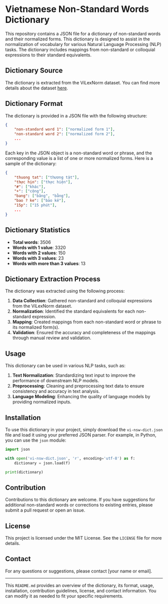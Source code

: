 # Vietnamese Non-Standard Words Dictionary

This repository contains a JSON file for a dictionary of non-standard words and their normalized forms. This dictionary is designed to assist in the normalization of vocabulary for various Natural Language Processing (NLP) tasks. The dictionary includes mappings from non-standard or colloquial expressions to their standard equivalents.

## Dictionary Source

The dictionary is extracted from the ViLexNorm dataset. You can find more details about the dataset [here](https://github.com/ngxtnhi/ViLexNorm.git).

## Dictionary Format

The dictionary is provided in a JSON file with the following structure:

```json
{
    "non-standard word 1": ["normalized form 1"],
    "non-standard word 2": ["normalized form 2"],
    ...
}
```

Each key in the JSON object is a non-standard word or phrase, and the corresponding value is a list of one or more normalized forms. Here is a sample of the dictionary:

```json
{
    "thuong tat": ["thương tật"],
    "thực hịn": ["thực hiện"],
    "#": ["khác"],
    "+": ["cộng"],
    "bang": ["băng", "bằng"],
    "bao ? ke": ["bảo kê"],
    "15p": ["15 phút"],
    ...
}
```
## Dictionary Statistics

- **Total words**: 3506
- **Words with 1 value**: 3320
- **Words with 2 values**: 150
- **Words with 3 values**: 23
- **Words with more than 3 values**: 13

## Dictionary Extraction Process

The dictionary was extracted using the following process:
1. **Data Collection**: Gathered non-standard and colloquial expressions from the ViLexNorm dataset.
2. **Normalization**: Identified the standard equivalents for each non-standard expression.
3. **Mapping**: Created mappings from each non-standard word or phrase to its normalized form(s).
4. **Validation**: Ensured the accuracy and completeness of the mappings through manual review and validation.

## Usage

This dictionary can be used in various NLP tasks, such as:

1. **Text Normalization**: Standardizing text input to improve the performance of downstream NLP models.
2. **Preprocessing**: Cleaning and preprocessing text data to ensure consistency and accuracy in text analysis.
3. **Language Modeling**: Enhancing the quality of language models by providing normalized inputs.

## Installation

To use this dictionary in your project, simply download the `vi-nsw-dict.json` file and load it using your preferred JSON parser. For example, in Python, you can use the `json` module:

```python
import json

with open('vi-nsw-dict.json', 'r', encoding='utf-8') as f:
    dictionary = json.load(f)

print(dictionary)
```

## Contribution

Contributions to this dictionary are welcome. If you have suggestions for additional non-standard words or corrections to existing entries, please submit a pull request or open an issue.

## License

This project is licensed under the MIT License. See the `LICENSE` file for more details.

## Contact

For any questions or suggestions, please contact [your name or email].

---

This `README.md` provides an overview of the dictionary, its format, usage, installation, contribution guidelines, license, and contact information. You can modify it as needed to fit your specific requirements.
